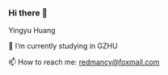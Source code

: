 ### Hi there 👋 

Yingyu Huang

🔭 I’m currently studying in GZHU

📫 How to reach me: redmancy@foxmail.com

<!--
**Huangmiaoz/Huangmiaoz** is a ✨ _special_ ✨ repository because its `README.md` (this file) appears on your GitHub profile.

Here are some ideas to get you started:

- 🔭 I’m currently working on ...
- 🌱 I’m currently learning ...
- 👯 I’m looking to collaborate on ...
- 🤔 I’m looking for help with ...
- 💬 Ask me about ...
- 📫 How to reach me: ...
- 😄 Pronouns: ...
- ⚡ Fun fact: ...
-->
